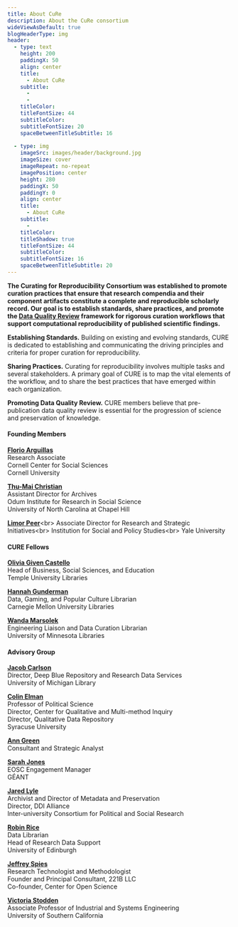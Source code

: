 ```yaml
---
title: About CuRe
description: About the CuRe consortium
wideViewAsDefault: true
blogHeaderType: img
header:
  - type: text
    height: 200
    paddingX: 50
    align: center
    title:
      - About CuRe
    subtitle: 
      - 
      - 
    titleColor: 
    titleFontSize: 44
    subtitleColor: 
    subtitleFontSize: 20
    spaceBetweenTitleSubtitle: 16
  
  - type: img
    imageSrc: images/header/background.jpg
    imageSize: cover
    imageRepeat: no-repeat
    imagePosition: center
    height: 280
    paddingX: 50
    paddingY: 0
    align: center
    title:
      - About CuRe
    subtitle:
      - 
    titleColor: 
    titleShadow: true
    titleFontSize: 44
    subtitleColor:
    subtitleFontSize: 16
    spaceBetweenTitleSubtitle: 20
---
```


**The Curating for Reproducibility Consortium was established to promote curation practices that ensure that research compendia and their component artifacts constitute a complete and reproducible scholarly record. Our goal is to establish standards, share practices, and promote the [Data Quality Review](dqr) framework for rigorous curation workflows that support computational reproducibility of published scientific findings.**

**Establishing Standards.** Building on existing and evolving standards, CURE is dedicated to establishing and communicating the driving principles and criteria for proper curation for reproducibility.

**Sharing Practices.** Curating for reproducibility involves multiple tasks and several stakeholders. A primary goal of CURE is to map the vital elements of the workflow, and to share the best practices that have emerged within each organization.

**Promoting Data Quality Review.** CURE members believe that pre-publication data quality review is essential for the progression of science and preservation of knowledge.

#### Founding Members
[**Florio Arguillas**](https://data.research.cornell.edu/content/florio-arguillas)<br>
Research Associate<br>
Cornell Center for Social Sciences<br>
Cornell University

[**Thu-Mai Christian**](https://odum.unc.edu/people/christian/)<br>
Assistant Director for Archives<br>
Odum Institute for Research in Social Science<br>
University of North Carolina at Chapel Hill

[**Limor Peer**](https://isps.yale.edu/team/limor-peer#:~:text=Limor%20Peer%2C%20PhD%20is%20Associate,reproducibility%20of%20research%20at%20ISPS.)<br>
Associate Director for Research and Strategic Initiatives<br>
Institution for Social and Policy Studies<br>
Yale University

#### CURE Fellows
[**Olivia Given Castello**](https://guides.temple.edu/prf.php?account_id=163320)<br>
Head of Business, Social Sciences, and Education<br>
Temple University Libraries

[**Hannah Gunderman**](https://www.library.cmu.edu/about/people/hannah-gunderman)<br>
Data, Gaming, and Popular Culture Librarian<br>
Carnegie Mellon University Libraries

[**Wanda Marsolek**](https://www.lib.umn.edu/about/staff/wanda-marsolek)<br>
Engineering Liaison and Data Curation Librarian<br>
University of Minnesota Libraries

#### Advisory Group
[**Jacob Carlson**](https://www.lib.umich.edu/users/jakecar)<br>
Director, Deep Blue Repository and Research Data Services<br>
University of Michigan Library

[**Colin Elman**](https://www.maxwell.syr.edu/psc/Elman,_Colin/)<br>
Professor of Political Science<br>
Director, Center for Qualitative and Multi-method Inquiry<br>
Director, Qualitative Data Repository<br>
Syracuse University

[**Ann Green**](https://sites.google.com/site/dlifecycle/)<br>
Consultant and Strategic Analyst

[**Sarah Jones**](https://www.eoscsecretariat.eu/eb-profiles/sarah-jones-0)<br>
EOSC Engagement Manager<br>
GÉANT

[**Jared Lyle**](https://www.icpsr.umich.edu/web/pages/about/staff-profile.html?node=1737)<br>
Archivist and Director of Metadata and Preservation<br>
Director, DDI Alliance<br>
Inter-university Consortium for Political and Social Research

[**Robin Rice**](https://www.research.ed.ac.uk/en/persons/robin-rice)<br>
Data Librarian<br>
Head of Research Data Support<br>
University of Edinburgh

[**Jeffrey Spies**](https://jeffspies.com/)<br>
Research Technologist and Methodologist<br>
Founder and Principal Consultant, 221B LLC<br>
Co-founder, Center for Open Science<br>

[**Victoria Stodden**](https://viterbi.usc.edu/directory/faculty/Stodden/Victoria)<br>
Associate Professor of Industrial and Systems Engineering<br>
University of Southern California<br>
